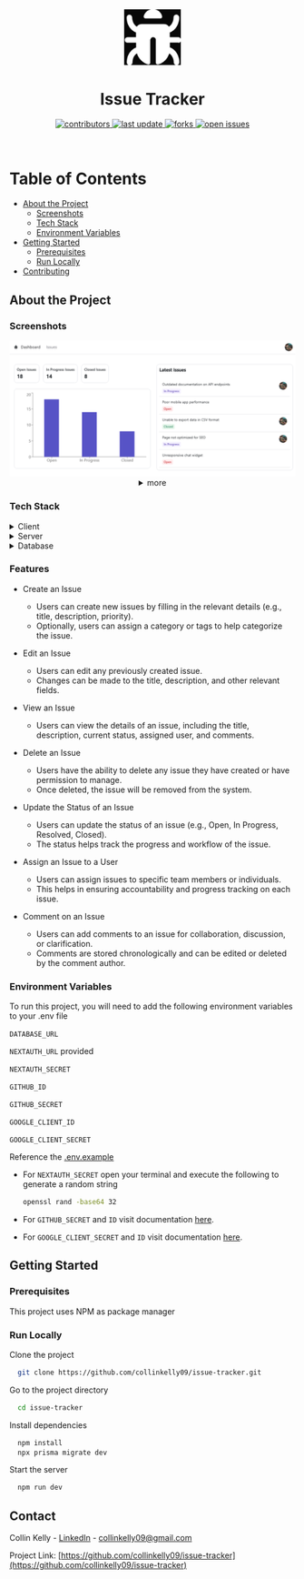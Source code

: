 <!--
Hey, thanks for using the awesome-readme-template template.  
If you have any enhancements, then fork this project and create a pull request 
or just open an issue with the label "enhancement".

Don't forget to give this project a star for additional support ;)
Maybe you can mention me or this repo in the acknowledgements too
-->
<div align="center">


  <img src="assets/logo.png" alt="logo" width="100" height="auto" />
  <h1>Issue Tracker</h1>
  
  <!-- <p>
    An awesome README template for your projects! 
  </p>
   -->
  
<!-- Badges -->
<p>
  <a href="https://github.com/collinkelly09/Issue-Tracker/graphs/contributors">
    <img src="https://img.shields.io/github/contributors/collinkelly09/issue-tracker" alt="contributors" />
  </a>
  <a href="">
    <img src="https://img.shields.io/github/last-commit/collinkelly09/issue-tracker" alt="last update" />
  </a>
  <a href="https://github.com/collinkelly09/Issue-Tracker/forks">
    <img src="https://img.shields.io/github/forks/collinkelly09/issue-tracker" alt="forks" />
  </a>
  <a href="https://github.com/collinkelly09/issue-tracker/issues/">
    <img src="https://img.shields.io/github/issues/collinkelly09/issue-tracker" alt="open issues" />
  </a>
 
</p>
   
<!-- <h4>
    <a href="https://github.com/collinkelly09/issue-tracker/">View Demo</a>
  <span> · </span>
    <a href="https://github.com/collinkelly09/issue-tracker">Documentation</a>
  <span> · </span>
    <a href="https://github.com/Louis3797/collinkelly09/issue-tracker/issues/">Report Bug</a>
  <span> · </span>
    <a href="https://github.com/collinkelly09/issue-tracker/issues/">Request Feature</a>
  </h4> -->
</div>

<br />

<!-- Table of Contents -->
# Table of Contents

- [About the Project](#about-the-project)
  * [Screenshots](#screenshots)
  * [Tech Stack](#tech-stack)
  <!-- * [Features](#features) -->
  <!-- * [Color Reference](#color-reference) -->
  * [Environment Variables](#environment-variables)
- [Getting Started](#getting-started)
  * [Prerequisites](#prerequisites)
  <!-- * [Installation](#installation)
  * [Running Tests](#running-tests) -->
  * [Run Locally](#run-locally)
  <!-- * [Deployment](#deployment) -->
- [Contributing](#contributing)
  

<!-- About the Project -->
## About the Project


<!-- Screenshots -->
### Screenshots

<div align="center"> 
  <img src="assets\dashboard.png" alt="dashboard" />
  <details>
  <summary>more</summary>
  <img src="assets\issues.png" alt="issues" />
  <img src="assets\issue_details.png" alt="issue details" />
  <img src="assets\new_issue.png" alt="new issue" />
</details>
</div>


<!-- TechStack -->
### Tech Stack

<details>
  <summary>Client</summary>
  <ul>
    <li><a href="https://www.typescriptlang.org/">Typescript</a></li>
    <li><a href="https://nextjs.org/">Next.js</a></li>
    <li><a href="https://reactjs.org/">React.js</a></li>
    <li><a href="https://tailwindcss.com/">TailwindCSS</a></li>
    <li><a href="https://www.radix-ui.com/">Radix-UI</a></li>
  </ul>
</details>

<details>
  <summary>Server</summary>
  <ul>
    <li><a href="https://www.typescriptlang.org/">Typescript</a></li>
    <li><a href="https://nextjs.org/">Next.js</a></li>
    <li><a href="https://www.prisma.io/">Prisma</a></li>
  </ul>
</details>

<details>
<summary>Database</summary>
  <ul>
    <li><a href="https://www.mysql.com/">MySQL</a></li>
  </ul>
</details>


<!-- Features -->
### Features

- Create an Issue
    - Users can create new issues by filling in the relevant details (e.g., title, description, priority).
    - Optionally, users can assign a category or tags to help categorize the issue.

- Edit an Issue
    - Users can edit any previously created issue.
    - Changes can be made to the title, description, and other relevant fields.

- View an Issue
    - Users can view the details of an issue, including the title, description, current status, assigned user, and comments.

- Delete an Issue
    - Users have the ability to delete any issue they have created or have permission to manage.
    - Once deleted, the issue will be removed from the system.

- Update the Status of an Issue
    - Users can update the status of an issue (e.g., Open, In Progress, Resolved, Closed).
    - The status helps track the progress and workflow of the issue.

- Assign an Issue to a User
    - Users can assign issues to specific team members or individuals.
    - This helps in ensuring accountability and progress tracking on each issue.

- Comment on an Issue
    - Users can add comments to an issue for collaboration, discussion, or clarification.
    - Comments are stored chronologically and can be edited or deleted by the comment author.

<!-- ! **************************************************** -->

<!-- Color Reference -->
<!-- ### Color Reference

| Color             | Hex                                                                |
| ----------------- | ------------------------------------------------------------------ |
| Primary Color | ![#222831](https://via.placeholder.com/10/222831?text=+) #222831 |
| Secondary Color | ![#393E46](https://via.placeholder.com/10/393E46?text=+) #393E46 |
| Accent Color | ![#00ADB5](https://via.placeholder.com/10/00ADB5?text=+) #00ADB5 |
| Text Color | ![#EEEEEE](https://via.placeholder.com/10/EEEEEE?text=+) #EEEEEE | -->



<!-- ! **************************************************** -->

<!-- Env Variables -->
### Environment Variables

To run this project, you will need to add the following environment variables to your .env file


`DATABASE_URL`

`NEXTAUTH_URL` provided

`NEXTAUTH_SECRET`

`GITHUB_ID`

`GITHUB_SECRET`

`GOOGLE_CLIENT_ID`

`GOOGLE_CLIENT_SECRET`

Reference the [.env.example](.env.example)

- For `NEXTAUTH_SECRET` open your terminal and execute the following to generate a random string 
    ```bash 
    openssl rand -base64 32
    ```
    
- For `GITHUB_SECRET` and `ID` visit documentation [here](https://next-auth.js.org/providers/github).
- For `GOOGLE_CLIENT_SECRET` and `ID` visit documentation [here](https://next-auth.js.org/providers/google).

<!-- Getting Started -->
## Getting Started

<!-- Prerequisites -->
### Prerequisites

This project uses NPM as package manager

<!-- Run Locally -->
### Run Locally

Clone the project

```bash
  git clone https://github.com/collinkelly09/issue-tracker.git
```

Go to the project directory

```bash
  cd issue-tracker
```

Install dependencies

```bash
  npm install
  npx prisma migrate dev
```

Start the server

```bash
  npm run dev
```

<!-- Contact -->
## Contact

Collin Kelly - [LinkedIn](https://www.linkedin.com/in/collinkelly09/) - collinkelly09@gmail.com

Project Link: [https://github.com/collinkelly09/issue-tracker](https://github.com/collinkelly09/issue-tracker)
